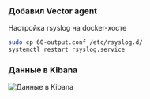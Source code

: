 ### Добавил Vector agent 
Настройка rsyslog на docker-хосте 

```bash
sudo cp 60-output.conf /etc/rsyslog.d/
systemctl restart rsyslog.service
```

### Данные в Kibana
![Данные в Kibana](Screenshot_vectro.jpg)

